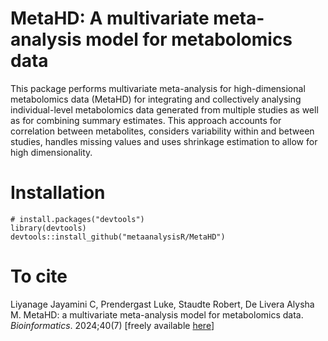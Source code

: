 # MetaHD: A multivariate meta-analysis model for metabolomics data

This package performs multivariate meta-analysis for high-dimensional metabolomics data (MetaHD) for integrating and collectively analysing individual-level metabolomics data generated from multiple studies as well as for combining summary estimates. This approach accounts for correlation between metabolites, considers variability within and between studies, handles missing values and uses shrinkage estimation to allow for high dimensionality.

# Installation

```{r eval=FALSE}
# install.packages("devtools")
library(devtools)
devtools::install_github("metaanalysisR/MetaHD")
```

# To cite
Liyanage Jayamini C, Prendergast Luke, Staudte Robert, De Livera Alysha M. MetaHD: a multivariate meta-analysis model for metabolomics data. *Bioinformatics*. 2024;40(7) [freely available [here](https://doi.org/10.1093/bioinformatics/btae470)]
